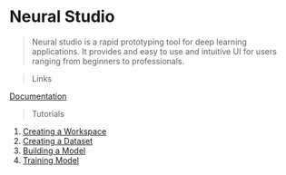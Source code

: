 # Neural Studio

> Neural studio is a rapid prototyping tool for deep learning applications. It provides and easy to use and intuitive UI for users ranging from beginners to professionals. 

> Links

[Documentation](https://vptl185.gitbook.io/neuralstudio/)

> Tutorials

1. [Creating a Workspace](https://youtu.be/-odE7gza9cw)
2. [Creating a Dataset](https://youtu.be/qWpXz_BeDE0)
3. [Building a Model](https://youtu.be/YRT34hsqIXg)
4. [Training Model](https://youtu.be/kb3VNgJUK0s)

